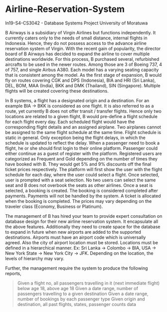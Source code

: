 # Airline-Reservation-System
In19-S4-CS3042 - Database Systems Project University of Moratuwa

B Airways is a subsidiary of Virgin Airlines but functions independently. It currently caters only
to the needs of small distance, internal flights in Indonesia. Hence, they do not possess access
to the advance airline reservation system of Virgin. With the recent gain of popularity, the
director board of B Airways has decided to expand the airline to cover multiple destinations
worldwide. For this process, B purchased several, refurbished aircrafts to be used in the newer
routes. Among those are 3 of Boeing 737, 4 of 757, and single Airbus A380. Each model has
a varying seating capacity that is consistent among the model. As the first stage of expansion,
B would fly on routes covering CGK and DPS (Indonesia), BIA and HRI (Sri Lanka), DEL,
BOM, MAA (India), BKK and DMK (Thailand), SIN (Singapore). Multiple flights will be created
covering these destinations.

In B systems, a flight has a designated origin and a destination. For an example BIA → BKK
is considered as one flight. It is also referred to as a route, yet currently B does not offer transit
/ transfer flights. Hence only two locations are related to a given flight, B would pre-define a
flight schedule for each flight every day. Each scheduled flight would have the corresponding
flight details and an assigned airplane. Two airplanes cannot be assigned to the same flight
schedule at the same time. Flight schedule is static in general. Only exception being the flight
delays, in which the schedule is updated to reflect the delay. When a passenger need to book
a flight, he or she should first login to their online platform. Passenger could either continue as
a guest of register with the platform. Registered users are categorized as Frequent and Gold
depending on the number of times they have booked with B. They would get 5% and 9%
discounts off the final ticket prices respectively. The platform will first show the user with the
flight schedule for each day, where the user could select a flight. Once selected, user is
prompted with a seat selection. No two users can select the same seat and B does not
overbook the seats as other airlines. Once a seat is selected, a booking is created. The
booking is considered completed after payments. Payments will not be handled by the system.
A ticket is allocated when the booking is completed. The prices may vary depending on the
traveler class (Economy, Business or Platinum).

The management of B has hired your team to provide expert consultation on database design
for their new airline reservation system. It encapsulate all the above features. Additionally they
need to create space for the database to expand in future when new airports are added to the
supported destinations. Airports must have an airport code which is universally agreed. Also
the city of airport location must be stored. Locations must be defined in a hierarchical manner.
Ex: Sri Lanka → Colombo → BIA, USA → New York State → New York City → JFK.
Depending on the location, the levels of hierarchy may vary.

Further, the management require the system to produce the following reports,
>Given a flight no, all passengers travelling in it (next immediate flight) below age 18,
above age 18
>Given a date range, number of passengers travelling to a given destination
> Given a date range, number of bookings by each passenger type
> Given origin and destination, all past flights, states, passenger counts data
